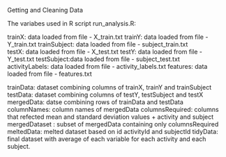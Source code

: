 Getting and Cleaning Data

The variabes used in R script run_analysis.R:

  trainX: data loaded from file - X_train.txt
  trainY: data loaded from file - Y_train.txt
  trainSubject: data loaded from file - subject_train.txt  
  testX: data loaded from file - X_test.txt
  testY: data loaded from file - Y_test.txt
  testSubject:data loaded from file - subject_test.txt  
  activityLabels: data loaded from file - activity_labels.txt
  features: data loaded from file - features.txt
  
  trainData: dataset combining columns of trainX, trainY and trainSubject
  testData: dataset combining columns of testY, testSubject and testX
  mergedData: datse combining rows of trainData and testData
  columnNames: column names of mergedData
  columnsRequired: columns that refected mean and standard deviation values + activity and subject
  mergedDataset : subset of mergedData containing only columnsRequired
  meltedData: melted dataset based on id activityId and subjectId
  tidyData: final dataset with average of each variable for each activity and each subject.
  
